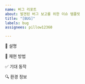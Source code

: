 ```yaml
---
name: 버그 리포트
about: 발견된 버그 보고를 위한 이슈 템플릿
title: "[BUG]"
labels: bug
assignees: pillow12360

---
```


🐞 설명
<!-- 어떤 버그가 발생했는지 간략히 설명해주세요 -->
🔄 재현 방법
<!-- 최소한의 단계로 버그 재현 방법을 작성해주세요 -->




✅ 기대 동작
<!-- 원래 어떻게 동작해야 하는지 간략히 작성해주세요 -->
🔍 환경 정보
<!-- OS, 브라우저, 앱 버전 등 관련 정보를 작성해주세요 -->
